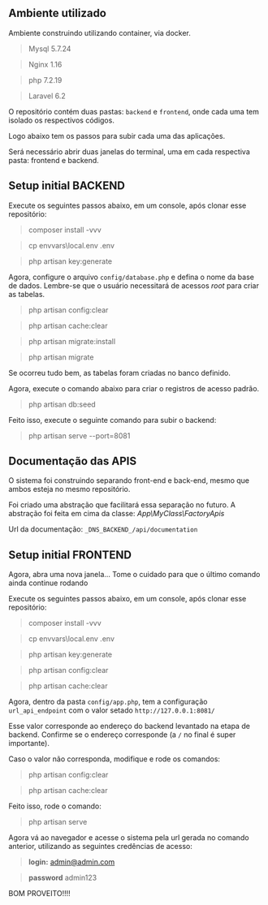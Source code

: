## Ambiente utilizado

Ambiente construindo utilizando container, via docker.

> Mysql 5.7.24

> Nginx 1.16

> php 7.2.19

> Laravel 6.2

O repositório contém duas pastas: `backend` e `frontend`, onde cada uma tem isolado os respectivos códigos.

Logo abaixo tem os passos para subir cada uma das aplicações.

Será necessário abrir duas janelas do terminal, uma em cada respectiva pasta: frontend e backend.

## Setup initial BACKEND

Execute os seguintes passos abaixo, em um console, após clonar esse repositório:

> composer install -vvv

> cp envvars\local.env .env

> php artisan key:generate

Agora, configure o arquivo `config/database.php` e defina o nome da base de dados.
Lembre-se que o usuário necessitará de acessos *root* para criar as tabelas.

> php artisan config:clear

> php artisan cache:clear

> php artisan migrate:install

> php artisan migrate

Se ocorreu tudo bem, as tabelas foram criadas no banco definido.

Agora, execute o comando abaixo para criar o registros de acesso padrão.

> php artisan db:seed

Feito isso, execute o seguinte comando para subir o backend:

> php artisan serve --port=8081

## Documentação das APIS

O sistema foi construindo separando front-end e back-end, mesmo que ambos esteja
no mesmo repositório. 

Foi criado uma abstração que facilitará essa separação no futuro. 
A abstração foi feita em cima da classe: *App\MyClass\FactoryApis*

Url da documentação: `_DNS_BACKEND_/api/documentation`

## Setup initial FRONTEND

Agora, abra uma nova janela... Tome o cuidado para que o último comando ainda continue rodando

Execute os seguintes passos abaixo, em um console, após clonar esse repositório:

> composer install -vvv

> cp envvars\local.env .env

> php artisan key:generate

> php artisan config:clear

> php artisan cache:clear

Agora, dentro da pasta `config/app.php`, tem a configuração `url_api_endpoint` com o valor setado `http://127.0.0.1:8081/`

Esse valor corresponde ao endereço do backend levantado na etapa de backend. Confirme se o endereço corresponde (a `/` no final é super importante).

Caso o valor não corresponda, modifique e rode os comandos:

> php artisan config:clear

> php artisan cache:clear

Feito isso, rode o comando:

> php artisan serve

Agora vá ao navegador e acesse o sistema pela url gerada no comando anterior, utilizando as seguintes credências de acesso:

> **login:** admin@admin.com

> **password** admin123

BOM PROVEITO!!!!